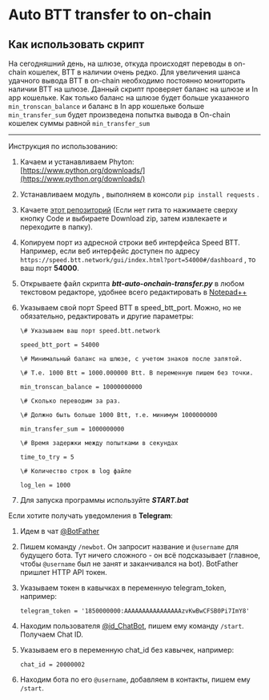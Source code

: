 # Auto BTT transfer to on-chain
<a name="info">Как использовать скрипт</a>
-------------------------
На сегодняшний день, на шлюзе, откуда происходят переводы в on-chain кошелек, BTT в наличии очень редко.
Для увеличения шанса удачного вывода BTT в on-chain необходимо постоянно мониторить наличии BTT на шлюзе.
Данный скрипт проверяет баланс на шлюзе и In app кошельке. Как только баланс на шлюзе будет больше указанного `min_tronscan_balance` и баланс в In app кошельке больше `min_transfer_sum` будет произведена попытка вывода в On-chain кошелек суммы равной `min_transfer_sum`

------

 Инструкция по использованию:

1. Качаем и устанавливаем Phyton: [https://www.python.org/downloads/](https://www.python.org/downloads/)

2. Устанавливаем модуль , выполняем в консоли `pip install requests` .

3. Качаете [этот репозиторий](https://github.com/Budarov/btt-auto-onchain-transfer-py) (Если нет гита то нажимаете сверху кнопку Code и выбираете Download zip, затем извлекаете и переходите в папку).

4. Копируем порт из адресной строки веб интерфейса Speed BTT. Например, если веб интерфейс доступен по адресу `https://speed.btt.network/gui/index.html?port=54000#/dashboard` , то ваш порт **54000**.

5. Открываете файл скрипта _**btt-auto-onchain-transfer.py**_ в любом текстовом редакторе, удобнее всего редактировать в [Notepad++](https://notepad-plus-plus.org/downloads/)

6. Указываем свой порт Speed BTT в speed_btt_port. Можно, но не обязательно, редактировать и другие параметры:

   `\# Указываем ваш порт speed.btt.network`

   `speed_btt_port = 54000`

   `\# Минимальный баланс на шлюзе, с учетом знаков после запятой.`

   `\# Т.е. 1000 Btt = 1000.000000 Btt. В переменную пишем без точки.` 

   `min_tronscan_balance = 10000000000`

   `\# Сколько переводим за раз.`

   `\# Должно быть больше 1000 Btt, т.е. минимум 1000000000`

   `min_transfer_sum = 1000000000`

   `\# Время задержки между попытками в секундах`

   `time_to_try = 5`

   `\# Количество строк в log файле`

   `log_len = 1000`

7. Для запуска программы используйте _**START.bat**_

Если хотите получать уведомления в **Telegram**:

1. Идем в чат [@BotFather](https://t.me/botfather)

2. Пишем команду `/newbot`. Он запросит название и `@username` для будущего бота. Тут ничего сложного - он всё подсказывает (главное, чтобы `@username` был не занят и заканчивался на bot). BotFather пришлет HTTP API токен.

3. Указываем токен в кавычках в переменную telegram_token, например:

   `telegram_token = '1850000000:AAAAAAAAAAAAAAAAzvKwBwCFSB0Pi7ImY8'`

4. Находим пользователя [@id_ChatBot](https://telegram.me/id_chatbot), пишем ему команду `/start`. Получаем Chat ID.

5. Указываем его в переменную chat_id без кавычек, например:

   `chat_id = 20000002`

6. Находим бота по его `@username`, добавляем в контакты, пишем ему `/start`.

   

